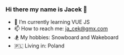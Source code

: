 ### Hi there my name is Jacek 👋

- 🌱 I’m currently learning VUE JS
- 📫 How to reach me: ja_cek@gmx.com
- 🏂 My hobbies: Snowboard and Wakeboard
- 🇵🇱 Living in: Poland


